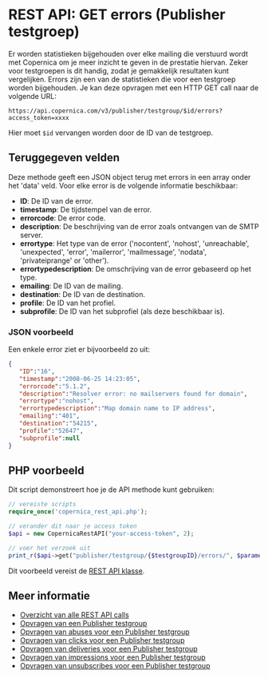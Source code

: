 # REST API: GET errors (Publisher testgroep)

Er worden statistieken bijgehouden over elke mailing die verstuurd wordt met 
Copernica om je meer inzicht te geven in de prestatie hiervan. Zeker voor testgroepen 
is dit handig, zodat je gemakkelijk resultaten kunt vergelijken. Errors zijn 
een van de statistieken die voor een testgroep worden bijgehouden. Je kan deze opvragen met een 
HTTP GET call naar de volgende URL:

`https://api.copernica.com/v3/publisher/testgroup/$id/errors?access_token=xxxx`

Hier moet `$id` vervangen worden door de ID van de testgroep.

## Teruggegeven velden

Deze methode geeft een JSON object terug met errors in een array onder het 
'data' veld. Voor elke error is de volgende informatie beschikbaar:

* **ID**: De ID van de error.          
* **timestamp**: De tijdstempel van de error.
* **errorcode**: De error code.
* **description**: De beschrijving van de error zoals ontvangen van de SMTP server.
* **errortype**: Het type van de error ('nocontent', 'nohost', 'unreachable', 'unexpected', 'error', 'mailerror', 'mailmessage', 'nodata', 'privateiprange' or 'other'). 
* **errortypedescription**: De omschrijving van de error gebaseerd op het type.
* **emailing**: De ID van de mailing.
* **destination**: De ID van de destination.
* **profile**: De ID van het profiel.
* **subprofile**: De ID van het subprofiel (als deze beschikbaar is).

### JSON voorbeeld

Een enkele error ziet er bijvoorbeeld zo uit:

```json
{  
   "ID":"16",
   "timestamp":"2008-06-25 14:23:05",
   "errorcode":"5.1.2",
   "description":"Resolver error: no mailservers found for domain",
   "errortype":"nohost",
   "errortypedescription":"Map domain name to IP address",
   "emailing":"401",
   "destination":"54215",
   "profile":"52647",
   "subprofile":null
}
```

## PHP voorbeeld

Dit script demonstreert hoe je de API methode kunt gebruiken:

```php
// vereiste scripts
require_once('copernica_rest_api.php');

// verander dit naar je access token 
$api = new CopernicaRestAPI("your-access-token", 2);

// voer het verzoek uit
print_r($api->get("publisher/testgroup/{$testgroupID}/errors/", $parameters));
```

Dit voorbeeld vereist de [REST API klasse](./rest-php).

## Meer informatie

* [Overzicht van alle REST API calls](./rest-api)
* [Opvragen van een Publisher testgroup](./rest-get-publisher-testgroup)
* [Opvragen van abuses voor een Publisher testgroup](./rest-get-publisher-testgroup-abuses)
* [Opvragen van clicks voor een Publisher testgroup](./rest-get-publisher-testgroup-clicks)
* [Opvragen van deliveries voor een Publisher testgroup](./rest-get-publisher-testgroup-deliveries)
* [Opvragen van impressions voor een Publisher testgroup](./rest-get-publisher-testgroup-impressions)
* [Opvragen van unsubscribes voor een Publisher testgroup](./rest-get-publisher-testgroup-unsubscribes)
